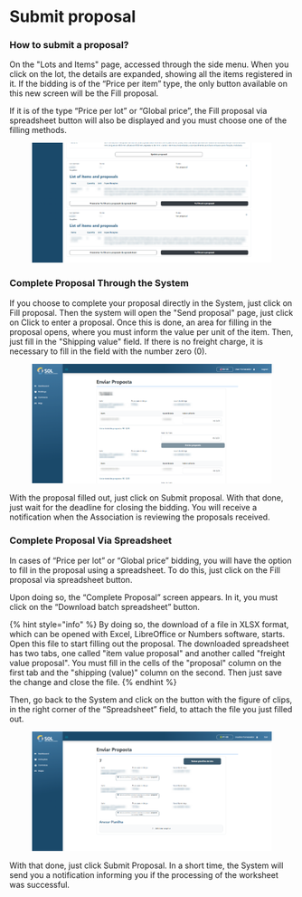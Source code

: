 # Submit proposal

### How to submit a proposal?

On the "Lots and Items" page, accessed through the side menu. When you click on the lot, the details are expanded, showing all the items registered in it. If the bidding is of the “Price per item” type, the only button available on this new screen will be the Fill proposal.&#x20;

If it is of the type “Price per lot” or “Global price”, the Fill proposal via spreadsheet button will also be displayed and you must choose one of the filling methods.

<figure><img src="../../../.gitbook/assets/bid-lots.png" alt=""><figcaption></figcaption></figure>

### Complete Proposal Through the System

If you choose to complete your proposal directly in the System, just click on Fill proposal. Then the system will open the "Send proposal" page, just click on Click to enter a proposal. Once this is done, an area for filling in the proposal opens, where you must inform the value per unit of the item. Then, just fill in the "Shipping value" field. If there is no freight charge, it is necessary to fill in the field with the number zero (0).

<figure><img src="../../../.gitbook/assets/sub-prop-sys.png" alt=""><figcaption></figcaption></figure>

With the proposal filled out, just click on Submit proposal. With that done, just wait for the deadline for closing the bidding. You will receive a notification when the Association is reviewing the proposals received.

### Complete Proposal Via Spreadsheet

In cases of “Price per lot” or “Global price” bidding, you will have the option to fill in the proposal using a spreadsheet. To do this, just click on the Fill proposal via spreadsheet button.

Upon doing so, the “Complete Proposal” screen appears. In it, you must click on the “Download batch spreadsheet” button.

{% hint style="info" %}
By doing so, the download of a file in XLSX format, which can be opened with Excel, LibreOffice or Numbers software, starts. Open this file to start filling out the proposal. The downloaded spreadsheet has two tabs, one called "item value proposal" and another called "freight value proposal". You must fill in the cells of the "proposal" column on the first tab and the "shipping (value)" column on the second. Then just save the change and close the file.
{% endhint %}

Then, go back to the System and click on the button with the figure of clips, in the right corner of the “Spreadsheet” field, to attach the file you just filled out.

<figure><img src="../../../.gitbook/assets/prop-sheet.png" alt=""><figcaption></figcaption></figure>

With that done, just click Submit Proposal. In a short time, the System will send you a notification informing you if the processing of the worksheet was successful.
